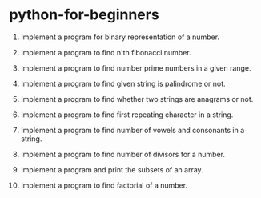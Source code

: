 # python-for-beginners

1. Implement a program for binary representation of a number.

2. Implement a program to find n'th fibonacci number.

3. Implement a program to find number prime numbers in a given range.

4. Implement a program to find given string is palindrome or not.

5. Implement a program to find whether two strings are anagrams or not.

6. Implement a program to find first repeating character in a string.

7. Implement a program to find number of vowels and consonants in a string.

8. Implement a program to find number of divisors for a number.

9. Implement a program and print the subsets of an array.

10. Implement a program to find factorial of a number.
